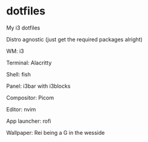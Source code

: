 # dotfiles
My i3 dotfiles

Distro agnostic (just get the required packages alright)



WM: i3

Terminal: Alacritty

Shell: fish

Panel: i3bar with i3blocks

Compositor: Picom

Editor: nvim

App launcher: rofi

Wallpaper: Rei being a G in the wesside
